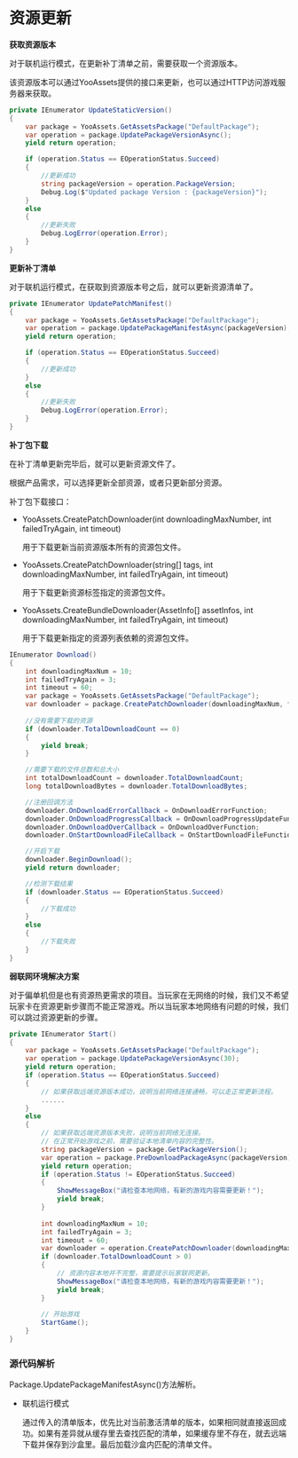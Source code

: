 # 资源更新

**获取资源版本**

对于联机运行模式，在更新补丁清单之前，需要获取一个资源版本。

该资源版本可以通过YooAssets提供的接口来更新，也可以通过HTTP访问游戏服务器来获取。

````c#
private IEnumerator UpdateStaticVersion()
{
    var package = YooAssets.GetAssetsPackage("DefaultPackage");
    var operation = package.UpdatePackageVersionAsync();
    yield return operation;

    if (operation.Status == EOperationStatus.Succeed)
    {
        //更新成功
        string packageVersion = operation.PackageVersion;
        Debug.Log($"Updated package Version : {packageVersion}");
    }
    else
    {
        //更新失败
        Debug.LogError(operation.Error);
    }
}
````

**更新补丁清单**

对于联机运行模式，在获取到资源版本号之后，就可以更新资源清单了。

````c#
private IEnumerator UpdatePatchManifest()
{
    var package = YooAssets.GetAssetsPackage("DefaultPackage");
    var operation = package.UpdatePackageManifestAsync(packageVersion);
    yield return operation;

    if (operation.Status == EOperationStatus.Succeed)
    {
        //更新成功
    }
    else
    {
        //更新失败
        Debug.LogError(operation.Error);
    }
}
````

**补丁包下载**

在补丁清单更新完毕后，就可以更新资源文件了。

根据产品需求，可以选择更新全部资源，或者只更新部分资源。

补丁包下载接口：

- YooAssets.CreatePatchDownloader(int downloadingMaxNumber, int failedTryAgain, int timeout)

  用于下载更新当前资源版本所有的资源包文件。

- YooAssets.CreatePatchDownloader(string[] tags, int downloadingMaxNumber, int failedTryAgain, int timeout)

  用于下载更新资源标签指定的资源包文件。

- YooAssets.CreateBundleDownloader(AssetInfo[] assetInfos, int downloadingMaxNumber, int failedTryAgain, int timeout)

  用于下载更新指定的资源列表依赖的资源包文件。

````c#
IEnumerator Download()
{
    int downloadingMaxNum = 10;
    int failedTryAgain = 3;
    int timeout = 60;
    var package = YooAssets.GetAssetsPackage("DefaultPackage");
    var downloader = package.CreatePatchDownloader(downloadingMaxNum, failedTryAgain, timeout);
    
    //没有需要下载的资源
    if (downloader.TotalDownloadCount == 0)
    {        
        yield break;
    }

    //需要下载的文件总数和总大小
    int totalDownloadCount = downloader.TotalDownloadCount;
    long totalDownloadBytes = downloader.TotalDownloadBytes;    

    //注册回调方法
    downloader.OnDownloadErrorCallback = OnDownloadErrorFunction;
    downloader.OnDownloadProgressCallback = OnDownloadProgressUpdateFunction;
    downloader.OnDownloadOverCallback = OnDownloadOverFunction;
    downloader.OnStartDownloadFileCallback = OnStartDownloadFileFunction;

    //开启下载
    downloader.BeginDownload();
    yield return downloader;

    //检测下载结果
    if (downloader.Status == EOperationStatus.Succeed)
    {
        //下载成功
    }
    else
    {
        //下载失败
    }
}
````

**弱联网环境解决方案**

对于偏单机但是也有资源热更需求的项目。当玩家在无网络的时候，我们又不希望玩家卡在资源更新步骤而不能正常游戏。所以当玩家本地网络有问题的时候，我们可以跳过资源更新的步骤。

````c#
private IEnumerator Start()
{
    var package = YooAssets.GetAssetsPackage("DefaultPackage");
    var operation = package.UpdatePackageVersionAsync(30);
    yield return operation;
    if (operation.Status == EOperationStatus.Succeed)
    {
        // 如果获取远端资源版本成功，说明当前网络连接通畅，可以走正常更新流程。
        ......
    }
    else
    {
        // 如果获取远端资源版本失败，说明当前网络无连接。
        // 在正常开始游戏之前，需要验证本地清单内容的完整性。
        string packageVersion = package.GetPackageVersion();
        var operation = package.PreDownloadPackageAsync(packageVersion);
        yield return operation;
        if (operation.Status != EOperationStatus.Succeed)
        {
            ShowMessageBox("请检查本地网络，有新的游戏内容需要更新！");
            yield break;
        }
        
        int downloadingMaxNum = 10;
        int failedTryAgain = 3;
        int timeout = 60;
        var downloader = operation.CreatePatchDownloader(downloadingMaxNum, failedTryAgain, timeout);
        if (downloader.TotalDownloadCount > 0)   
        {
            // 资源内容本地并不完整，需要提示玩家联网更新。
            ShowMessageBox("请检查本地网络，有新的游戏内容需要更新！");
            yield break;
        }
        
        // 开始游戏
        StartGame();
    }
}
````

### 源代码解析

Package.UpdatePackageManifestAsync()方法解析。

- 联机运行模式

  通过传入的清单版本，优先比对当前激活清单的版本，如果相同就直接返回成功。如果有差异就从缓存里去查找匹配的清单，如果缓存里不存在，就去远端下载并保存到沙盒里。最后加载沙盒内匹配的清单文件。

  
